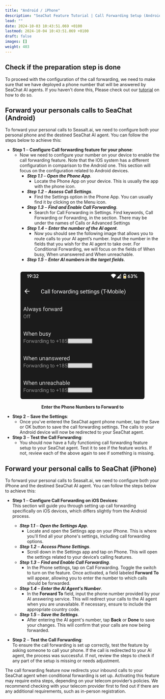 ```yaml
---
title: "Android / iPhone"
description: "SeaChat Feature Tutorial | Call Forwarding Setup (Android/iPhone)"
lead: ""
date: 2024-10-03 10:43:51.069 +0100
lastmod: 2024-10-04 10:43:51.069 +0100
draft: false
images: []
weight: 403
---
```


## Check if the preparation step is done

To proceed with the configuration of the call forwarding, we need to make sure that we have deployed a phone number that will be answered by SeaChat AI agents. If you haven't done this, Please check out our [tutorial](https://wiki.seasalt.ai/seachat/inbound-voice-agent/tutorial/) on how to do so.


## Forward your personals calls to SeaChat (Android)
To forward your personal calls to Seasalt.ai, we need to configure both your personal phone and the destined SeaChat AI agent. You can follow the steps below to achieve this:


- **Step 1** – **Configure Call forwarding feature for your phone**:
  - Now we need to configure your number on your device to enable the call forwarding feature. Note that the IOS system has a different configuration in comparison to the Android one. This section will focus on the configuration related to Android devices.
    - ***Step 1.1*** – ***Open the Phone App***.
      - Locate the Phone App on your device. This is usually the app with the phone icon.
    - ***Step 1.2*** – ***Assess Call Settings***.
      - Find the Settings option in the Phone App. You can usually find it by clicking on the  Menu icon.
    - ***Step 1.3*** – ***Find and Enable Call Forwarding***.
      - Search for Call Forwarding in Settings. Find keywords, Call Forwarding or Forwarding, in the section. There may be under the names of Calls or Advanced Settings
    - ***Step 1.4*** – ***Enter the number of the AI agent***.
      - Now you should see the following image that allows you to route calls to your AI agent’s number. Input the number in the fields that you wish for the AI agent to take over. For Conditional Forwarding, we will focus on the fields of When busy, When unanswered and When unreachable.
    - ***Step 1.5*** – ***Enter AI numbers in the target fields***.

<br/>
<center>
<a style="border-radius: 0.4rem; cursor: zoom-in;" href="/images/seachat/en/inbound-voice-agent/call-forwarding/enter-number-android.png" target="_blank">
<img width="80%" style="border-radius: 0.4rem" src="/images/seachat/en/inbound-voice-agent/call-forwarding/enter-number-android.png" alt="Android UI for Entering Phone numbers">
</a>

**Enter the Phone Numbers to Forward to**
</center>

- **Step 2** – **Save the Settings**:
  - Once you've entered the SeaChat agent phone number, tap the Save or OK button to save the call forwarding settings. The calls to your Android device will now be redirected to your SeaChat agent.
- **Step 3** – **Test the Call Forwarding**:
  - You should now have a fully functioning call forwarding feature setup to your SeaChat agent. Test it to see if the feature works. If not, review each of the above again to see if something is missing.

## Forward your personal calls to SeaChat (iPhone)
To forward your personal calls to Seasalt.ai, we need to configure both your iPhone and the destined SeaChat AI agent. You can follow the steps below to achieve this:

- **Step 1** – **Configure Call Forwarding on iOS Devices**:  
  This section will guide you through setting up call forwarding specifically on iOS devices, which differs slightly from the Android process.
  - ***Step 1.1*** – ***Open the Settings App***.
    - Locate and open the Settings app on your iPhone. This is where you'll find all your phone's settings, including call forwarding options.
  - ***Step 1.2*** – ***Access Phone Settings***.
    - Scroll down in the Settings app and tap on Phone. This will open the settings related to your device’s calling features.
  - ***Step 1.3*** – ***Find and Enable Call Forwarding***.
    - In the Phone settings, tap on Call Forwarding. Toggle the switch to turn on the feature. Once activated, a field labeled **Forward To** will appear, allowing you to enter the number to which calls should be forwarded.
  - ***Step 1.4*** – ***Enter the AI Agent's Number***.
    - In the **Forward To** field, input the phone number provided by your AI answering service. This will redirect your calls to the AI agent when you are unavailable. If necessary, ensure to include the appropriate country code.
  - ***Step 1.5*** – ***Save the Settings***.
    - After entering the AI agent's number, tap **Back** or **Done** to save your changes. This will confirm that your calls are now being forwarded.

- **Step 2** – **Test the Call Forwarding**:  
  To ensure the call forwarding is set up correctly, test the feature by asking someone to call your phone. If the call is redirected to your AI agent, the process was successful. If not, review the steps to check if any part of the setup is missing or needs adjustment.

The call forwarding feature now redirects your inbound calls to your SeaChat agent when conditional forwarding is set up. Activating this feature may require extra steps, depending on your telecom provider’s policies. We recommend checking with your telecom provider first to find out if there are any additional requirements, such as in-person registration.
